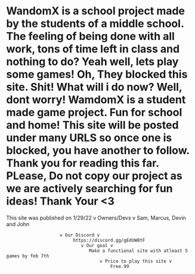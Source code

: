 # WandomX is a school project made by the students of a middle school. The feeling of being done with all work, tons of time left in class and nothing to do? Yeah well, lets play some games! Oh, They blocked this site. Shit! What will i do now? Well, dont worry! WamdomX is a student made game project. Fun for school and home! This site will be posted under many URLS so once one is blocked, you have another to follow. Thank you for reading this far. PLease, Do not copy our project as we are actively searching for fun ideas! Thank Your <3


This site was published on 1/29/22 
                v Owners/Devs v
                   Sam, Marcus, Devin and John
                   
                        v Our Discord v
                             https://discord.gg/gEdUW8tF
                                v Our goal v
                                   Make a functional site with atleast 5 games by feb 7th
                                       v Price to play this site v
                                           Free.99
                                             
                             

